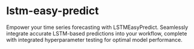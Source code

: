 # lstm-easy-predict
Empower your time series forecasting with LSTMEasyPredict. Seamlessly integrate accurate LSTM-based predictions into your workflow, complete with integrated hyperparameter testing for optimal model performance.
